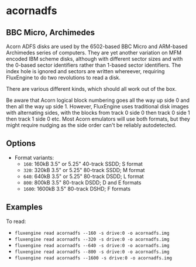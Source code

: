 acornadfs
====
## BBC Micro, Archimedes
<!-- This file is automatically generated. Do not edit. -->

Acorn ADFS disks are used by the 6502-based BBC Micro and ARM-based Archimedes
series of computers. They are yet another variation on MFM encoded IBM scheme
disks, although with different sector sizes and with the 0-based sector
identifiers rather than 1-based sector identifiers. The index hole is ignored
and sectors are written whereever, requiring FluxEngine to do two revolutions
to read a disk.

There are various different kinds, which should all work out of the box.

Be aware that Acorn logical block numbering goes all the way up side 0 and
then all the way up side 1. However, FluxEngine uses traditional disk images
with alternating sides, with the blocks from track 0 side 0 then track 0 side
1 then track 1 side 0 etc. Most Acorn emulators will use both formats, but
they might require nudging as the side order can't be reliably autodetected.

## Options

  - Format variants:
      - `160`: 160kB 3.5" or 5.25" 40-track SSDD; S format
      - `320`: 320kB 3.5" or 5.25" 80-track SSDD; M format
      - `640`: 640kB 3.5" or 5.25" 80-track DSDD; L format
      - `800`: 800kB 3.5" 80-track DSDD; D and E formats
      - `1600`: 1600kB 3.5" 80-track DSHD; F formats

## Examples

To read:

  - `fluxengine read acornadfs --160 -s drive:0 -o acornadfs.img`
  - `fluxengine read acornadfs --320 -s drive:0 -o acornadfs.img`
  - `fluxengine read acornadfs --640 -s drive:0 -o acornadfs.img`
  - `fluxengine read acornadfs --800 -s drive:0 -o acornadfs.img`
  - `fluxengine read acornadfs --1600 -s drive:0 -o acornadfs.img`

